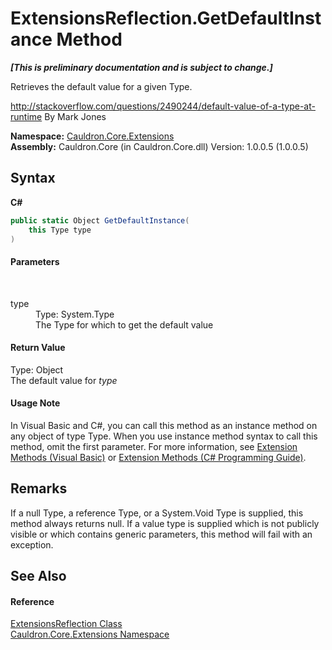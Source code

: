 # ExtensionsReflection.GetDefaultInstance Method 
 _**\[This is preliminary documentation and is subject to change.\]**_

Retrieves the default value for a given Type. 

 http://stackoverflow.com/questions/2490244/default-value-of-a-type-at-runtime By Mark Jones

**Namespace:**&nbsp;<a href="N_Cauldron_Core_Extensions">Cauldron.Core.Extensions</a><br />**Assembly:**&nbsp;Cauldron.Core (in Cauldron.Core.dll) Version: 1.0.0.5 (1.0.0.5)

## Syntax

**C#**<br />
``` C#
public static Object GetDefaultInstance(
	this Type type
)
```


#### Parameters
&nbsp;<dl><dt>type</dt><dd>Type: System.Type<br />The Type for which to get the default value</dd></dl>

#### Return Value
Type: Object<br />The default value for *type*

#### Usage Note
In Visual Basic and C#, you can call this method as an instance method on any object of type Type. When you use instance method syntax to call this method, omit the first parameter. For more information, see <a href="http://msdn.microsoft.com/en-us/library/bb384936.aspx">Extension Methods (Visual Basic)</a> or <a href="http://msdn.microsoft.com/en-us/library/bb383977.aspx">Extension Methods (C# Programming Guide)</a>.

## Remarks
If a null Type, a reference Type, or a System.Void Type is supplied, this method always returns null. If a value type is supplied which is not publicly visible or which contains generic parameters, this method will fail with an exception.

## See Also


#### Reference
<a href="T_Cauldron_Core_Extensions_ExtensionsReflection">ExtensionsReflection Class</a><br /><a href="N_Cauldron_Core_Extensions">Cauldron.Core.Extensions Namespace</a><br />